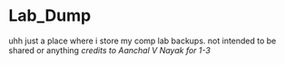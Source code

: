 # Lab_Dump
uhh just a place where i store my comp lab backups. not intended to be shared or anything 
*credits to Aanchal V Nayak for 1-3*
